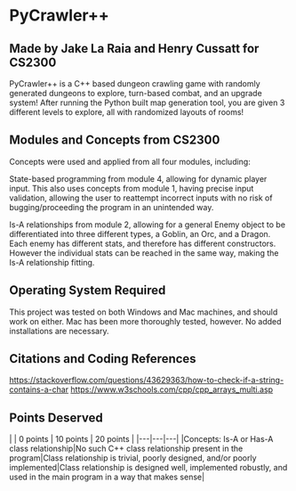 # PyCrawler++
## Made by Jake La Raia and Henry Cussatt for CS2300
PyCrawler++ is a C++ based dungeon crawling game with randomly generated dungeons to explore, turn-based combat, and an upgrade system! After running the Python built map generation tool, you are given 3 different levels to explore, all with randomized layouts of rooms! 

## Modules and Concepts from CS2300
Concepts were used and applied from all four modules, including:

State-based programming from module 4, allowing for dynamic player input. This also uses concepts from module 1, having precise input validation, allowing the user to reattempt incorrect inputs with no risk of bugging/proceeding the program in an unintended way.

Is-A relationships from module 2, allowing for a general Enemy object to be differentiated into three different types, a Goblin, an Orc, and a Dragon. Each enemy has different stats, and therefore has different constructors. However the individual stats can be reached in the same way, making the Is-A relationship fitting. 

## Operating System Required
This project was tested on both Windows and Mac machines, and should work on either. Mac has been more thoroughly tested, however.
No added installations are necessary.

## Citations and Coding References
https://stackoverflow.com/questions/43629363/how-to-check-if-a-string-contains-a-char
https://www.w3schools.com/cpp/cpp_arrays_multi.asp 

## Points Deserved
| | 0 points | 10 points | 20 points |
|---|---|---|
|Concepts: Is-A or Has-A class relationship|No such C++ class relationship present in the program|Class relationship is trivial, poorly designed, and/or poorly implemented|Class relationship is designed well, implemented robustly, and used in the main program in a way that makes sense|





